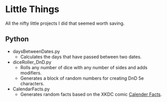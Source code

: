# Little Things
All the nifty little projects I did that seemed worth saving.

## Python
* daysBetweenDates.py
  * Calculates the days that have passed between two dates.
* diceRoller_DnD.py
  * Rolls any number of dice with any number of sides and adds modifiers.
  * Generates a block of random numbers for creating DnD 5e characters.
* CalendarFacts.py
  * Generates random facts based on the XKDC comic [Calender Facts](https://xkcd.com/1930/).
